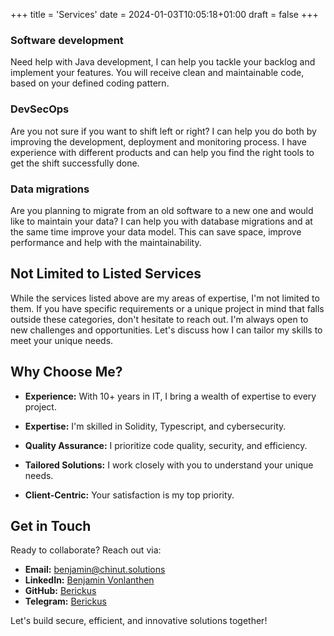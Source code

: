 +++
title = 'Services'
date = 2024-01-03T10:05:18+01:00
draft = false
+++

### Software development

Need help with Java development, I can help you tackle your backlog and implement your features. You will receive clean and maintainable code, based on your defined coding pattern.

### DevSecOps

Are you not sure if you want to shift left or right? I can help you do both by improving the development, deployment and monitoring process.  I have experience with different products and can help you find the right tools to get the shift successfully done.

### Data migrations

Are you planning to migrate from an old software to a new one and would like to maintain your data? I can help you with database migrations and at the same time improve your data model. This can save space, improve performance and help with the maintainability.

## Not Limited to Listed Services

While the services listed above are my areas of expertise, I'm not limited to them. If you have specific requirements or a unique project in mind that falls outside these categories, don't hesitate to reach out. I'm always open to new challenges and opportunities. Let's discuss how I can tailor my skills to meet your unique needs.

## Why Choose Me?

- **Experience:** With 10+ years in IT, I bring a wealth of expertise to every project.

- **Expertise:** I'm skilled in Solidity, Typescript, and cybersecurity.

- **Quality Assurance:** I prioritize code quality, security, and efficiency.

- **Tailored Solutions:** I work closely with you to understand your unique needs.

- **Client-Centric:** Your satisfaction is my top priority.

## Get in Touch

Ready to collaborate? Reach out via:

- **Email:** [benjamin@chinut.solutions](mailto:benjamin@chinut.solutions)
- **LinkedIn:** [Benjamin Vonlanthen](https://www.linkedin.com/in/benjamin-vonlanthen-9373a076/)
- **GitHub:** [Berickus](https://github.com/berickus)
- **Telegram:** [Berickus](https://t.me/berickus)

Let's build secure, efficient, and innovative solutions together!